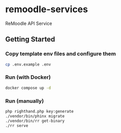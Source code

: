 # remoodle-services

ReMoodle API Service

## Getting Started

### Copy template env files and configure them

```bash
cp .env.example .env
```

### Run (with Docker)

```bash
docker compose up -d
```

### Run (manually)

```bash
php righthand.php key:generate
./vendor/bin/phinx migrate
./vendor/bin/rr get-binary
./rr serve
```
